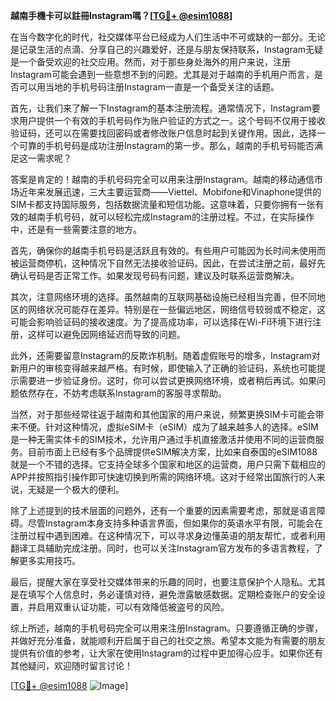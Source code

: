 **越南手機卡可以註冊Instagram嗎？[[TG💪+ @esim1088](https://t.me/s/esim1088)]**

在当今数字化的时代，社交媒体平台已经成为人们生活中不可或缺的一部分。无论是记录生活的点滴、分享自己的兴趣爱好，还是与朋友保持联系，Instagram无疑是一个备受欢迎的社交应用。然而，对于那些身处海外的用户来说，注册Instagram可能会遇到一些意想不到的问题。尤其是对于越南的手机用户而言，是否可以用当地的手机号码注册Instagram一直是一个备受关注的话题。

首先，让我们来了解一下Instagram的基本注册流程。通常情况下，Instagram要求用户提供一个有效的手机号码作为账户验证的方式之一。这个号码不仅用于接收验证码，还可以在需要找回密码或者修改账户信息时起到关键作用。因此，选择一个可靠的手机号码是成功注册Instagram的第一步。那么，越南的手机号码能否满足这一需求呢？

答案是肯定的！越南的手机号码完全可以用来注册Instagram。越南的移动通信市场近年来发展迅速，三大主要运营商——Viettel、Mobifone和Vinaphone提供的SIM卡都支持国际服务，包括数据流量和短信功能。这意味着，只要你拥有一张有效的越南手机号码，就可以轻松完成Instagram的注册过程。不过，在实际操作中，还是有一些需要注意的地方。

首先，确保你的越南手机号码是活跃且有效的。有些用户可能因为长时间未使用而被运营商停机，这种情况下自然无法接收验证码。因此，在尝试注册之前，最好先确认号码是否正常工作。如果发现号码有问题，建议及时联系运营商解决。

其次，注意网络环境的选择。虽然越南的互联网基础设施已经相当完善，但不同地区的网络状况可能存在差异。特别是在一些偏远地区，网络信号较弱或不稳定，这可能会影响验证码的接收速度。为了提高成功率，可以选择在Wi-Fi环境下进行注册，这样可以避免因网络延迟而导致的问题。

此外，还需要留意Instagram的反欺诈机制。随着虚假账号的增多，Instagram对新用户的审核变得越来越严格。有时候，即使输入了正确的验证码，系统也可能提示需要进一步验证身份。这时，你可以尝试更换网络环境，或者稍后再试。如果问题依然存在，不妨考虑联系Instagram的客服寻求帮助。

当然，对于那些经常往返于越南和其他国家的用户来说，频繁更换SIM卡可能会带来不便。针对这种情况，虚拟eSIM卡（eSIM）成为了越来越多人的选择。eSIM是一种无需实体卡的SIM技术，允许用户通过手机直接激活并使用不同的运营商服务。目前市面上已经有多个品牌提供eSIM解决方案，比如来自泰国的eSIM1088就是一个不错的选择。它支持全球多个国家和地区的运营商，用户只需下载相应的APP并按照指引操作即可快速切换到所需的网络环境。这对于经常出国旅行的人来说，无疑是一个极大的便利。

除了上述提到的技术层面的问题外，还有一个重要的因素需要考虑，那就是语言障碍。尽管Instagram本身支持多种语言界面，但如果你的英语水平有限，可能会在注册过程中遇到困难。在这种情况下，可以寻求身边懂英语的朋友帮忙，或者利用翻译工具辅助完成注册。同时，也可以关注Instagram官方发布的多语言教程，了解更多实用技巧。

最后，提醒大家在享受社交媒体带来的乐趣的同时，也要注意保护个人隐私。尤其是在填写个人信息时，务必谨慎对待，避免泄露敏感数据。定期检查账户的安全设置，并启用双重认证功能，可以有效降低被盗号的风险。

综上所述，越南的手机号码完全可以用来注册Instagram。只要遵循正确的步骤，并做好充分准备，就能顺利开启属于自己的社交之旅。希望本文能为有需要的朋友提供有价值的参考，让大家在使用Instagram的过程中更加得心应手。如果你还有其他疑问，欢迎随时留言讨论！

[[TG💪+ @esim1088](https://t.me/s/esim1088) ![Image](https://i.postimg.cc/4NQfJmqS/Snipaste-2025-05-13-00-14-12.png)]